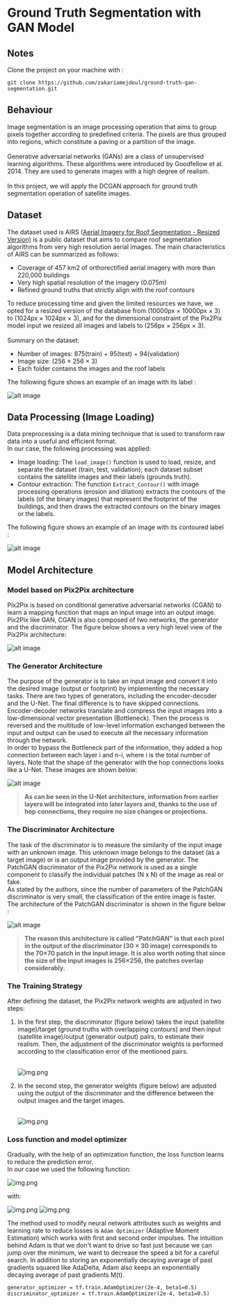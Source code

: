 # Ground Truth Segmentation with GAN Model

## Notes
Clone the project on your machine with :

```
git clone https://github.com/zakariamejdoul/ground-truth-gan-segmentation.git
```

## Behaviour

Image segmentation is an image processing operation that aims to group pixels together according to predefined criteria. The pixels are thus grouped into regions, which constitute a paving or a partition of the image.<br><br>
Generative adversarial networks (GANs) are a class of unsupervised learning algorithms. These algorithms were introduced by Goodfellow et al. 2014. They are used to generate images with a high degree of realism.
<br><br>In this project, we will apply the DCGAN approach for ground truth segmentation operation of satellite images.

## Dataset

The dataset used is AIRS ([Aerial Imagery for Roof Segmentation - Resized Version)](https://www.kaggle.com/atilol/resized-aerialimageryforroofsegmentation) is a public dataset that aims to compare roof segmentation algorithms from very high resolution aerial images. 
The main characteristics of AIRS can be summarized as follows:
* Coverage of 457 km2 of orthorectified aerial imagery with more than 220,000 buildings
* Very high spatial resolution of the imagery (0.075m)
* Refined ground truths that strictly align with the roof contours

To reduce processing time and given the limited resources we have, we opted for a resized version of the database from (10000px × 10000px × 3) to (1024px × 1024px × 3), and for the dimensional constraint of the Pix2Pix model input we resized all images and labels to (256px × 256px × 3). 
<br><br>Summary on the dataset: 
* Number of images: 875(train) + 95(test) + 94(validation)
* Image size: (256 × 256 × 3)
* Each folder contains the images and the roof labels

The following figure shows an example of an image with its label :

![alt image](static/image_label.PNG)

## Data Processing (Image Loading)

Data preprocessing is a data mining technique that is used to transform raw data into a useful and efficient format.
<br>In our case, the following processing was applied:
* Image loading: The `load_image()` function is used to load, resize, and separate the dataset (train, test, validation); each dataset subset contains the satellite images and their labels (grounds truth).
* Contour extraction: The function `Extract_Contour()` with image processing operations (erosion and dilation) extracts the contours of the labels (of the binary images) that represent the footprint of the buildings, and then draws the extracted contours on the binary images or the labels.

The following figure shows an example of an image with its contoured label :

![alt image](static/image_label_contour.png)

## Model Architecture

### Model based on Pix2Pix architecture

Pix2Pix is based on conditional generative adversarial networks (CGAN) to learn a mapping function that maps an input image into an output image. <br>Pix2Pix like GAN, CGAN is also composed of two networks, the generator and the discriminator. The figure below shows a very high level view of the Pix2Pix architecture:

![alt image](static/pix2pix.png)

### The Generator Architecture

The purpose of the generator is to take an input image and convert it into the desired image (output or footprint) by implementing the necessary tasks. There are two types of generators, including the encoder-decoder and the U-Net. The final difference is to have skipped connections.
<br>Encoder-decoder networks translate and compress the input images into a low-dimensional vector presentation (Bottleneck). Then the process is reversed and the multitude of low-level information exchanged between the input and output can be used to execute all the necessary information through the network.<br>In order to bypass the Bottleneck part of the information, they added a hop connection between each layer i and n-i, where i is the total number of layers. Note that the shape of the generator with the hop connections looks like a U-Net. These images are shown below:

![alt image](static/encoder_decoder.png)

>**As can be seen in the U-Net architecture, information from earlier layers will be integrated into later layers and, thanks to the use of hop connections, they require no size changes or projections.**

### The Discriminator Architecture

The task of the discriminator is to measure the similarity of the input image with an unknown image. This unknown image belongs to the dataset (as a target image) or is an output image provided by the generator. The PatchGAN discriminator of the Pix2Pix network is used as a single component to classify the individual patches (N x N) of the image as real or fake. 
<br>As stated by the authors, since the number of parameters of the PatchGAN discriminator is very small, the classification of the entire image is faster. The architecture of the PatchGAN discriminator is shown in the figure below :

![alt image](static/discriminator_arch.png)

>**The reason this architecture is called "PatchGAN" is that each pixel in the output of the discriminator (30 × 30 image) corresponds to the 70×70 patch in the input image. It is also worth noting that since the size of the input images is 256×256, the patches overlap considerably.**

### The Training Strategy

After defining the dataset, the Pix2Pix network weights are adjusted in two steps:

1. In the first step, the discriminator (figure below) takes the input (satellite image)/target (ground truths with overlapping contours) and then input (satellite image)/output (generator output) pairs, to estimate their realism. Then, the adjustment of the discriminator weights is performed according to the classification error of the mentioned pairs.<br><br>
    
    ![img.png](static/step_1.png)
2. In the second step, the generator weights (figure below) are adjusted using the output of the discriminator and the difference between the output images and the target images.<br><br>

    ![img.png](static/step_2.png)

### Loss function and model optimizer

Gradually, with the help of an optimization function, the loss function learns to reduce the prediction error.
<br>In our case we used the following function:

![img.png](static/G_loss.png)

with:

![img.png](static/lc_gan.png)
![img.png](static/l1_loss.png)

The method used to modify neural network attributes such as weights and learning rate to reduce losses is `Adam Optimizer` (Adaptive Moment Estimation) which works with first and second order impulses. The intuition behind Adam is that we don't want to drive so fast just because we can jump over the minimum, we want to decrease the speed a bit for a careful search. In addition to storing an exponentially decaying average of past gradients squared like AdaDelta, Adam also keeps an exponentially decaying average of past gradients M(t).

```
generator_optimizer = tf.train.AdamOptimizer(2e-4, beta1=0.5)
discriminator_optimizer = tf.train.AdamOptimizer(2e-4, beta1=0.5)
```












